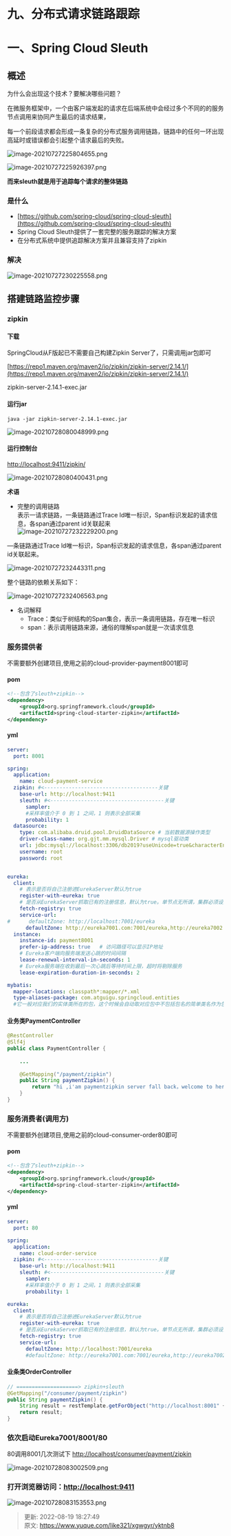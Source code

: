 # 九、分布式请求链路跟踪

# 一、Spring Cloud Sleuth


## 概述


为什么会出现这个技术？要解决哪些问题？



在微服务框架中，一个由客户端发起的请求在后端系统中会经过多个不同的的服务节点调用来协同产生最后的请求结果，



每一个前段请求都会形成一条复杂的分布式服务调用链路，链路中的任何一环出现高延时或错误都会引起整个请求最后的失败。



![image-20210727225804655.png](./img/2o2WqnQ_UvS80G9G/1627432492096-34688d1e-67a9-4533-be8c-18330f24c78d-992941.png)



![image-20210727225926397.png](./img/2o2WqnQ_UvS80G9G/1627432492158-6889431a-d6d1-4852-a722-64a694074248-605853.png)



**而来sleuth就是用于追踪每个请求的整体链路**



### 是什么


+ [https://github.com/spring-cloud/spring-cloud-sleuth](https://github.com/spring-cloud/spring-cloud-sleuth)
+ Spring Cloud Sleuth提供了一套完整的服务跟踪的解决方案
+ 在分布式系统中提供追踪解决方案并且兼容支持了zipkin



### 解决


![image-20210727230225558.png](./img/2o2WqnQ_UvS80G9G/1627432492029-52aec0ff-a473-4fe8-8fb4-4d0e0c5e812a-181133.png)



## 搭建链路监控步骤


### zipkin


#### 下载


SpringCloud从F版起已不需要自己构建Zipkin Server了，只需调用jar包即可



[https://repo1.maven.org/maven2/io/zipkin/zipkin-server/2.14.1/](https://repo1.maven.org/maven2/io/zipkin/zipkin-server/2.14.1/)



zipkin-server-2.14.1-exec.jar



#### 运行jar


```plain
java -jar zipkin-server-2.14.1-exec.jar
```



![image-20210728080048999.png](./img/2o2WqnQ_UvS80G9G/1627432491964-0393a26f-1c3c-405b-98b8-436365510fc7-160027.png)



#### 运行控制台


[http://localhost:9411/zipkin/](http://localhost:9411/zipkin/)



![image-20210728080400431.png](./img/2o2WqnQ_UvS80G9G/1627432492129-50f19fcc-42e9-47f1-b38e-20a8ea631fb1-574674.png)



**术语**



+  完整的调用链路  
表示一请求链路，一条链路通过Trace ld唯一标识，Span标识发起的请求信息，各span通过parent id关联起来  
![image-20210727232229200.png](./img/2o2WqnQ_UvS80G9G/1627432492207-153aaaf8-c292-40c5-9101-8eb0374d9410-459229.png) 



—条链路通过Trace ld唯一标识，Span标识发起的请求信息，各span通过parent id关联起来。



![image-20210727232443311.png](./img/2o2WqnQ_UvS80G9G/1627432492132-7cda7dc1-ff05-4242-84d5-904b3984dc20-074808.png)



整个链路的依赖关系如下：



![image-20210727232406563.png](./img/2o2WqnQ_UvS80G9G/1627432492192-3192ba21-cdde-403b-8c94-27be49d74831-060907.png)



+ 名词解释 
    - Trace：类似于树结构的Span集合，表示一条调用链路，存在唯一标识
    - span：表示调用链路来源，通俗的理解span就是一次请求信息



### 服务提供者


不需要额外创建项目,使用之前的cloud-provider-payment8001即可



#### pom


```xml
<!--包含了sleuth+zipkin-->
<dependency>
    <groupId>org.springframework.cloud</groupId>
    <artifactId>spring-cloud-starter-zipkin</artifactId>
</dependency>
```



#### yml


```yaml
server:
  port: 8001

spring:
  application:
    name: cloud-payment-service
  zipkin: #<-------------------------------------关键
    base-url: http://localhost:9411
    sleuth: #<-------------------------------------关键
      sampler:
      #采样率值介于 0 到 1 之间，1 则表示全部采集
      probability: 1
  datasource:
    type: com.alibaba.druid.pool.DruidDataSource # 当前数据源操作类型
    driver-class-name: org.gjt.mm.mysql.Driver # mysql驱动类
    url: jdbc:mysql://localhost:3306/db2019?useUnicode=true&characterEncoding=UTF-8&useSSL=false&serverTimezone=GMT%2B8
    username: root
    password: root


eureka:
  client:
    # 表示是否将自己注册进EurekaServer默认为true
    register-with-eureka: true
    # 是否从EurekaServer抓取已有的注册信息，默认为true。单节点无所谓，集群必须设置为 true，才能配合ribbon使用负载均衡
    fetch-registry: true
    service-url:
#      defaultZone: http://localhost:7001/eureka
      defaultZone: http://eureka7001.com:7001/eureka,http://eureka7002.com:7002/eureka
  instance:
    instance-id: payment8001
    prefer-ip-address: true   # 访问路径可以显示IP地址
    # Eureka客户端向服务端发送心跳的时间间隔
    lease-renewal-interval-in-seconds: 1
    # Eureka服务端在收到最后一次心跳后等待时间上限，超时将剔除服务
    lease-expiration-duration-in-seconds: 2

mybatis:
  mapper-locations: classpath*:mapper/*.xml
  type-aliases-package: com.atguigu.springcloud.entities
  #它一般对应我们的实体类所在的包，这个时候会自动取对应包中不包括包名的简单类名作为包括包名的别名。多个package之间可以用逗号或者分号等来进行分隔（value的值一定要是包的全）
```



#### 业务类PaymentController


```java
@RestController
@Slf4j
public class PaymentController {
    
    ...
    
 	@GetMapping("/payment/zipkin")
    public String paymentZipkin() {
        return "hi ,i'am paymentzipkin server fall back，welcome to here, O(∩_∩)O哈哈~";
    }    
}
```



### 服务消费者(调用方)


不需要额外创建项目,使用之前的cloud-consumer-order80即可



#### pom


```xml
<!--包含了sleuth+zipkin-->
<dependency>
    <groupId>org.springframework.cloud</groupId>
    <artifactId>spring-cloud-starter-zipkin</artifactId>
</dependency>
```



#### yml


```yaml
server:
  port: 80

spring:
  application:
    name: cloud-order-service
  zipkin: #<-------------------------------------关键
    base-url: http://localhost:9411
    sleuth: #<-------------------------------------关键
      sampler:
      #采样率值介于 0 到 1 之间，1 则表示全部采集
      probability: 1

eureka:
  client:
    # 表示是否将自己注册进EurekaServer默认为true
    register-with-eureka: true
    # 是否从EurekaServer抓取已有的注册信息，默认为true。单节点无所谓，集群必须设置为 true，才能配合ribbon使用负载均衡
    fetch-registry: true
    service-url:
      defaultZone: http://localhost:7001/eureka
      #defaultZone: http://eureka7001.com:7001/eureka,http://eureka7002.com:7002/eureka
```



#### 业条类OrderController


```java
// ====================> zipkin+sleuth
@GetMapping("/consumer/payment/zipkin")
public String paymentZipkin() {
    String result = restTemplate.getForObject("http://localhost:8001" + "/payment/zipkin/", String.class);
    return result;
}
```



### 依次启动Eureka7001/8001/80


80调用8001几次测试下	[http://localhost/consumer/payment/zipkin](http://localhost/consumer/payment/zipkin)



![image-20210728083002509.png](./img/2o2WqnQ_UvS80G9G/1627432492133-1c0a23f1-2834-4356-9048-8f294f3ecd57-358347.png)



### 打开浏览器访问：[http://localhost:9411](http://localhost:9411)


![image-20210728083153553.png](./img/2o2WqnQ_UvS80G9G/1627432492167-a1ab9f10-3b1f-47e7-8a51-fd672e1b635a-912519.png)



> 更新: 2022-08-19 18:27:49  
> 原文: <https://www.yuque.com/like321/xgwgyr/yktnb8>